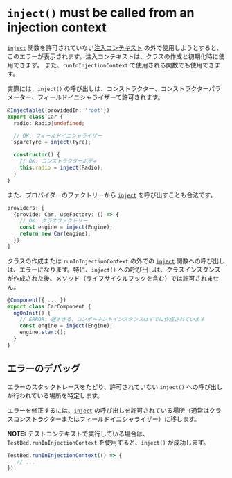 # `inject()` must be called from an injection context

[`inject`](api/core/inject) 関数を許可されていない[注入コンテキスト](guide/di/dependency-injection-context) の外で使用しようとすると、このエラーが表示されます。注入コンテキストは、クラスの作成と初期化時に使用できます。
また、`runInInjectionContext` で使用される関数でも使用できます。

実際には、`inject()` の呼び出しは、コンストラクター、コンストラクターパラメーター、フィールドイニシャライザーで許可されます。

```typescript
@Injectable({providedIn: 'root'})
export class Car {
  radio: Radio|undefined;

  // OK: フィールドイニシャライザー
  spareTyre = inject(Tyre);

  constructor() {
    // OK: コンストラクターボディ
    this.radio = inject(Radio);
  }
}
```

また、プロバイダーのファクトリーから [`inject`](api/core/inject) を呼び出すことも合法です。

```typescript
providers: [
  {provide: Car, useFactory: () => {
    // OK: クラスファクトリー
    const engine = inject(Engine);
    return new Car(engine);
  }}
]
```

クラスの作成または `runInInjectionContext` の外での [`inject`](api/core/inject) 関数への呼び出しは、エラーになります。特に、`inject()` への呼び出しは、クラスインスタンスが作成された後、メソッド（ライフサイクルフックを含む）では許可されません。

```typescript
@Component({ ... })
export class CarComponent {
  ngOnInit() {
    // ERROR: 遅すぎる、コンポーネントインスタンスはすでに作成されています
    const engine = inject(Engine);
    engine.start();
  }
}
```

## エラーのデバッグ

エラーのスタックトレースをたどり、許可されていない `inject()` への呼び出しが行われている場所を特定します。

エラーを修正するには、[`inject`](api/core/inject) の呼び出しを許可されている場所（通常はクラスコンストラクターまたはフィールドイニシャライザー）に移します。

**NOTE:** テストコンテキストで実行している場合は、`TestBed.runInInjectionContext` を使用すると、`inject()` が成功します。

```typescript
TestBed.runInInjectionContext(() => {
   // ...
});
```

